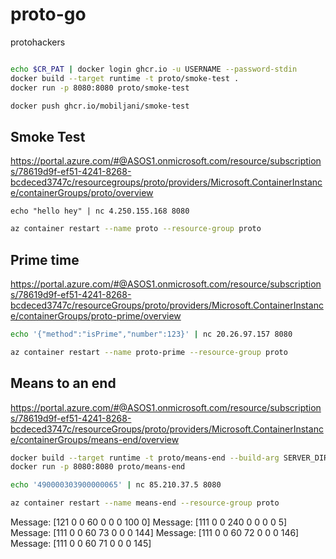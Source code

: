 # proto-go
protohackers



``` bash

echo $CR_PAT | docker login ghcr.io -u USERNAME --password-stdin
docker build --target runtime -t proto/smoke-test .      
docker run -p 8080:8080 proto/smoke-test

docker push ghcr.io/mobiljani/smoke-test 
```

## Smoke Test

https://portal.azure.com/#@ASOS1.onmicrosoft.com/resource/subscriptions/78619d9f-ef51-4241-8268-bcdeced3747c/resourcegroups/proto/providers/Microsoft.ContainerInstance/containerGroups/proto/overview

```
echo "hello hey" | nc 4.250.155.168 8080 
```

``` bash
az container restart --name proto --resource-group proto
```

## Prime time

https://portal.azure.com/#@ASOS1.onmicrosoft.com/resource/subscriptions/78619d9f-ef51-4241-8268-bcdeced3747c/resourceGroups/proto/providers/Microsoft.ContainerInstance/containerGroups/proto-prime/overview

```bash
echo '{"method":"isPrime","number":123}' | nc 20.26.97.157 8080
```
```bash
az container restart --name proto-prime --resource-group proto
```


## Means to an end

https://portal.azure.com/#@ASOS1.onmicrosoft.com/resource/subscriptions/78619d9f-ef51-4241-8268-bcdeced3747c/resourceGroups/proto/providers/Microsoft.ContainerInstance/containerGroups/means-end/overview

```bash
docker build --target runtime -t proto/means-end --build-arg SERVER_DIR=cmd/means-end/main.go .      
docker run -p 8080:8080 proto/means-end
```

```bash
echo '490000303900000065' | nc 85.210.37.5 8080
```

```bash
az container restart --name means-end --resource-group proto
```


Message: [121 0 0 60 0 0 0 100 0]
Message: [111 0 0 240 0 0 0 0 5]
Message: [111 0 0 60 73 0 0 0 144]
Message: [111 0 0 60 72 0 0 0 146]
Message: [111 0 0 60 71 0 0 0 145]
